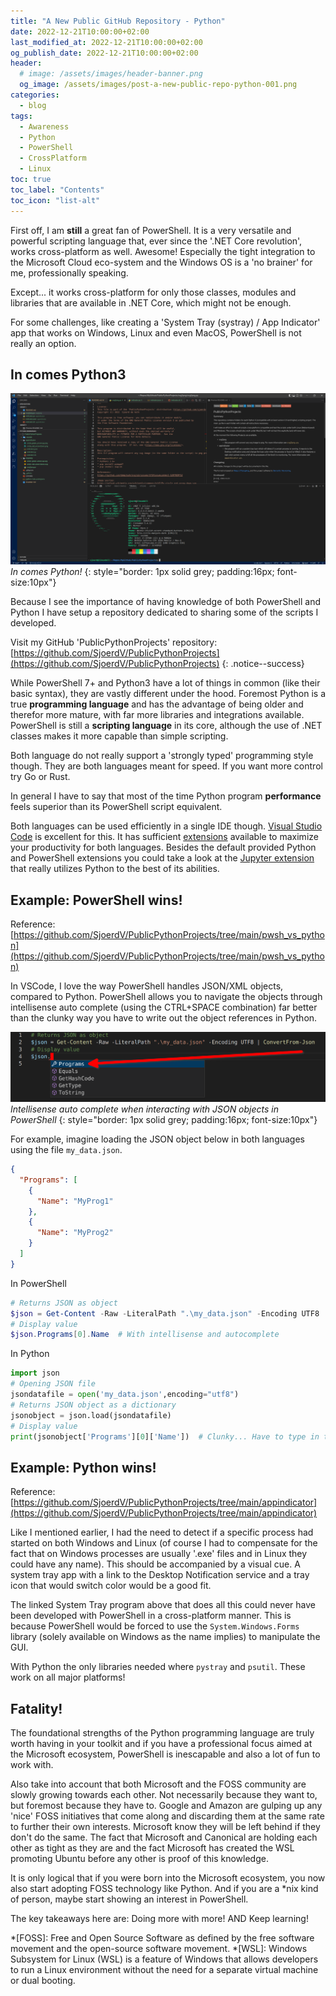 ```yaml
---
title: "A New Public GitHub Repository - Python"
date: 2022-12-21T10:00:00+02:00
last_modified_at: 2022-12-21T10:00:00+02:00
og_publish_date: 2022-12-21T10:00:00+02:00
header:
  # image: /assets/images/header-banner.png
  og_image: /assets/images/post-a-new-public-repo-python-001.png
categories:
  - blog
tags:
  - Awareness
  - Python
  - PowerShell
  - CrossPlatform
  - Linux
toc: true
toc_label: "Contents"
toc_icon: "list-alt"
---
```


First off, I am **still** a great fan of PowerShell. It is a very versatile and powerful scripting language that, ever since the '.NET Core revolution', works cross-platform as well. Awesome! Especially the tight integration to the Microsoft Cloud eco-system and the Windows OS is a 'no brainer' for me, professionally speaking.

Except... it works cross-platform for only those classes, modules and libraries that are available in .NET Core, which might not be enough.

For some challenges, like creating a 'System Tray (systray) / App Indicator' app that works on Windows, Linux and even MacOS, PowerShell is not really an option.

## In comes Python3

![In comes Python3!](/assets/images/post-a-new-public-repo-python-001.png)
*In comes Python!*
{: style="border: 1px solid grey; padding:16px; font-size:10px"}

Because I see the importance of having knowledge of both PowerShell and Python I have setup a repository dedicated to sharing some of the scripts I developed.

Visit my GitHub 'PublicPythonProjects' repository: [https://github.com/SjoerdV/PublicPythonProjects](https://github.com/SjoerdV/PublicPythonProjects)
{: .notice--success}

While PowerShell 7+ and Python3 have a lot of things in common (like their basic syntax), they are vastly different under the hood. Foremost Python is a true **programming language** and has the advantage of being older and therefor more mature, with far more libraries and integrations available. PowerShell is still a **scripting language** in its core, although the use of .NET classes makes it more capable than simple scripting.

Both language do not really support a 'strongly typed' programming style though. They are both languages meant for speed. If you want more control try Go or Rust.

In general I have to say that most of the time Python program **performance** feels superior than its PowerShell script equivalent.

Both languages can be used efficiently in a single IDE though. [Visual Studio Code][1] is excellent for this. It has sufficient [extensions][2] available to maximize your productivity for both languages. Besides the default provided Python and PowerShell extensions you could take a look at the [Jupyter extension][3] that really utilizes Python to the best of its abilities.

## Example: PowerShell wins!

Reference: [https://github.com/SjoerdV/PublicPythonProjects/tree/main/pwsh_vs_python](https://github.com/SjoerdV/PublicPythonProjects/tree/main/pwsh_vs_python)

In VSCode, I love the way PowerShell handles JSON/XML objects, compared to Python. PowerShell allows you to navigate the objects through intellisense auto complete (using the CTRL+SPACE combination) far better than the clunky way you have to write out the object references in Python.

![Intellisense auto complete when interacting with JSON objects in PowerShell](/assets/images/screen20221222012427.png)
*Intellisense auto complete when interacting with JSON objects in PowerShell*
{: style="border: 1px solid grey; padding:16px; font-size:10px"}

For example, imagine loading the JSON object below in both languages using the file `my_data.json`.

```json
{
  "Programs": [
    {
      "Name": "MyProg1"
    },
    {
      "Name": "MyProg2"
    }
  ]
}
```

In PowerShell

```powershell
# Returns JSON as object
$json = Get-Content -Raw -LiteralPath ".\my_data.json" -Encoding UTF8 | ConvertFrom-Json
# Display value
$json.Programs[0].Name  # With intellisense and autocomplete
```

In Python

```python
import json
# Opening JSON file
jsondatafile = open('my_data.json',encoding="utf8")
# Returns JSON object as a dictionary
jsonobject = json.load(jsondatafile)
# Display value
print(jsonobject['Programs'][0]['Name'])  # Clunky... Have to type in the entire sequence.
```

## Example: Python wins!

Reference: [https://github.com/SjoerdV/PublicPythonProjects/tree/main/appindicator](https://github.com/SjoerdV/PublicPythonProjects/tree/main/appindicator)

Like I mentioned earlier, I had the need to detect if a specific process had started on both Windows and Linux (of course I had to compensate for the fact that on Windows processes are usually '.exe' files and in Linux they could have any name). This should be accompanied by a visual cue. A system tray app with a link to the Desktop Notification service and a tray icon that would switch color would be a good fit.

The linked System Tray program above that does all this could never have been developed with PowerShell in a cross-platform manner. This is because PowerShell would be forced to use the `System.Windows.Forms` library (solely available on Windows as the name implies) to manipulate the GUI.

With Python the only libraries needed where `pystray` and `psutil`. These work on all major platforms!

## Fatality!

The foundational strengths of the Python programming language are truly worth having in your toolkit and if you have a professional focus aimed at the Microsoft ecosystem, PowerShell is inescapable and also a lot of fun to work with.

Also take into account that both Microsoft and the FOSS community are slowly growing towards each other. Not necessarily because they want to, but foremost because they have to. Google and Amazon are gulping up any 'nice' FOSS initiatives that come along and discarding them at the same rate to further their own interests. Microsoft know they will be left behind if they don't do the same. The fact that Microsoft and Canonical are holding each other as tight as they are and the fact Microsoft has created the WSL promoting Ubuntu before any other is proof of this knowledge.

It is only logical that if you were born into the Microsoft ecosystem, you now also start adopting FOSS technology like Python. And if you are a *nix kind of person, maybe start showing an interest in PowerShell.

The key takeaways here are: Doing more with more! AND Keep learning!

<!-- Begin FootNotes -->

[^1]: Microsoft 365, formerly Office 365, is a line of subscription services offered by Microsoft which adds to and includes the Microsoft Office product line. The brand was launched on July 10, 2017, for a superset of Office 365 with Windows 10 Enterprise licenses and other cloud-based security and device management products.

<!-- End FootNotes -->

<!-- Begin Abbreviations -->

*[FOSS]: Free and Open Source Software as defined by the free software movement and the open-source software movement.
*[WSL]: Windows Subsystem for Linux (WSL) is a feature of Windows that allows developers to run a Linux environment without the need for a separate virtual machine or dual booting.

<!-- End Abbreviations -->

<!-- Begin References -->

[1]: https://code.visualstudio.com/
[2]: https://code.visualstudio.com/docs/editor/extension-marketplace
[3]: https://marketplace.visualstudio.com/items?itemName=ms-toolsai.jupyter

<!-- End References -->
